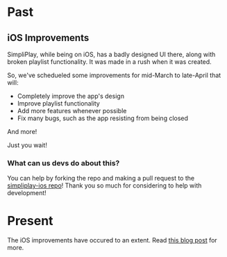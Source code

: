 # Past

## iOS Improvements
SimpliPlay, while being on iOS, has a badly designed UI there, along with broken playlist functionality. It was made in a rush when it was created.

So, we've schedueled some improvements for mid-March to late-April that will:
- Completely improve the app's design
- Improve playlist functionality
- Add more features whenever possible
- Fix many bugs, such as the app resisting from being closed

And more!

Just you wait!

### What can us devs do about this?
You can help by forking the repo and making a pull request to the [simpliplay-ios repo](https://github.com/A-Star100/simpliplay-ios)!
Thank you so much for considering to help with development!

# Present
The iOS improvements have occured to an extent.
Read [this blog post](https://simpliplay.netlify.app/docs/blog/ios-improvements) for more.


